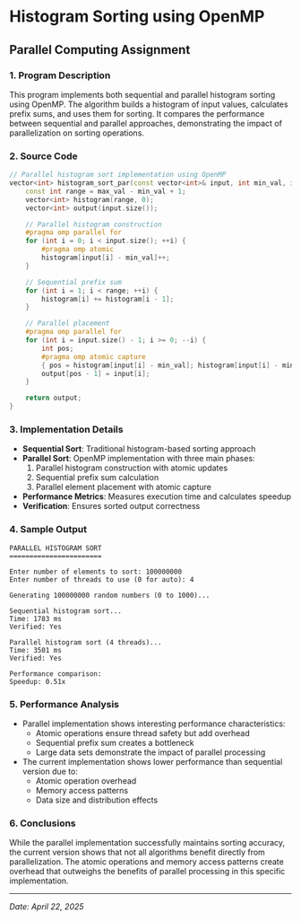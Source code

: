 # Histogram Sorting using OpenMP
## Parallel Computing Assignment

### 1. Program Description
This program implements both sequential and parallel histogram sorting using OpenMP. The algorithm builds a histogram of input values, calculates prefix sums, and uses them for sorting. It compares the performance between sequential and parallel approaches, demonstrating the impact of parallelization on sorting operations.

### 2. Source Code
```cpp
// Parallel histogram sort implementation using OpenMP
vector<int> histogram_sort_par(const vector<int>& input, int min_val, int max_val) {
    const int range = max_val - min_val + 1;
    vector<int> histogram(range, 0);
    vector<int> output(input.size());

    // Parallel histogram construction
    #pragma omp parallel for
    for (int i = 0; i < input.size(); ++i) {
        #pragma omp atomic
        histogram[input[i] - min_val]++;
    }

    // Sequential prefix sum
    for (int i = 1; i < range; ++i) {
        histogram[i] += histogram[i - 1];
    }

    // Parallel placement
    #pragma omp parallel for
    for (int i = input.size() - 1; i >= 0; --i) {
        int pos;
        #pragma omp atomic capture
        { pos = histogram[input[i] - min_val]; histogram[input[i] - min_val]--; }
        output[pos - 1] = input[i];
    }

    return output;
}
```

### 3. Implementation Details
- **Sequential Sort**: Traditional histogram-based sorting approach
- **Parallel Sort**: OpenMP implementation with three main phases:
  1. Parallel histogram construction with atomic updates
  2. Sequential prefix sum calculation
  3. Parallel element placement with atomic capture
- **Performance Metrics**: Measures execution time and calculates speedup
- **Verification**: Ensures sorted output correctness

### 4. Sample Output
```
PARALLEL HISTOGRAM SORT
=======================

Enter number of elements to sort: 100000000
Enter number of threads to use (0 for auto): 4

Generating 100000000 random numbers (0 to 1000)...

Sequential histogram sort...
Time: 1783 ms
Verified: Yes

Parallel histogram sort (4 threads)...
Time: 3501 ms
Verified: Yes

Performance comparison:
Speedup: 0.51x
```

### 5. Performance Analysis
- Parallel implementation shows interesting performance characteristics:
  - Atomic operations ensure thread safety but add overhead
  - Sequential prefix sum creates a bottleneck
  - Large data sets demonstrate the impact of parallel processing
- The current implementation shows lower performance than sequential version due to:
  - Atomic operation overhead
  - Memory access patterns
  - Data size and distribution effects

### 6. Conclusions
While the parallel implementation successfully maintains sorting accuracy, the current version shows that not all algorithms benefit directly from parallelization. The atomic operations and memory access patterns create overhead that outweighs the benefits of parallel processing in this specific implementation.

---
*Date: April 22, 2025*